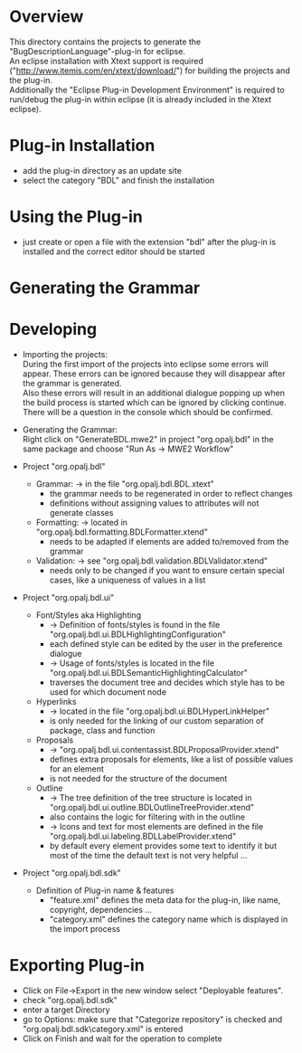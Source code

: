 # Overview
This directory contains the projects to generate the "BugDescriptionLanguage"-plug-in for eclipse.  
An eclipse installation with Xtext support is required ("http://www.itemis.com/en/xtext/download/") for building the projects and the plug-in.  
Additionally the "Eclipse Plug-in Development Environment" is required to run/debug the plug-in within eclipse (it is already included in the Xtext eclipse).  


# Plug-in Installation
- add the plug-in directory as an update site
- select the category "BDL" and finish the installation

# Using the Plug-in
- just create or open a file with the extension "bdl" after the plug-in is installed and the correct editor should be started

# Generating the Grammar


# Developing
- Importing the projects:  
	During the first import of the projects into eclipse some errors will appear. These errors can be ignored because they will disappear after the grammar is generated.  
	Also these errors will result in an additional dialogue popping up when the build process is started which can be ignored by clicking continue. There will be a question in the console which should be confirmed.  
- Generating the Grammar:  
	Right click on "GenerateBDL.mwe2" in project "org.opalj.bdl" in the same package and choose "Run As -> MWE2 Workflow"  
- Project "org.opalj.bdl"
	* Grammar: 
		-> in the file "org.opalj.bdl.BDL.xtext"
		- the grammar needs to be regenerated in order to reflect changes
		- definitions without assigning values to attributes will not generate classes
	* Formatting:
		-> located in "org.opalj.bdl.formatting.BDLFormatter.xtend"
		- needs to be adapted if elements are added to/removed from the grammar
	* Validation:
		-> see "org.opalj.bdl.validation.BDLValidator.xtend"
		- needs only to be changed if you want to ensure certain special cases, like a uniqueness of values in a list

- Project "org.opalj.bdl.ui"
	* Font/Styles aka Highlighting 
		- -> Definition of fonts/styles is found in the file "org.opalj.bdl.ui.BDLHighlightingConfiguration"
		- each defined style can be edited by the user in the preference dialogue
		- -> Usage of fonts/styles is located in the file "org.opalj.bdl.ui.BDLSemanticHighlightingCalculator"
		- traverses the document tree and decides which style has to be used for which document node
	* Hyperlinks
		- -> located in the file "org.opalj.bdl.ui.BDLHyperLinkHelper"
		- is only needed for the linking of our custom separation of package, class and function
	* Proposals
		- -> "org.opalj.bdl.ui.contentassist.BDLProposalProvider.xtend"
		- defines extra proposals for elements, like a list of possible values for an element
		- is not needed for the structure of the document
	* Outline
		- -> The tree definition of the tree structure is located in "org.opalj.bdl.ui.outline.BDLOutlineTreeProvider.xtend"
		- also contains the logic for filtering with in the outline
		- -> Icons and text for most elements are defined in the file "org.opalj.bdl.ui.labeling.BDLLabelProvider.xtend"
		- by default every element provides some text to identify it but most of the time the default text is not very helpful ...

- Project "org.opalj.bdl.sdk"
	* Definition of Plug-in name & features
		- "feature.xml" defines the meta data for the plug-in, like name, copyright, dependencies ...
		- "category.xml" defines the category name which is displayed in the import process
		
# Exporting Plug-in
- Click on File->Export in the new window select "Deployable features".
- check "org.opalj.bdl.sdk"
- enter a target Directory 
- go to Options: make sure that "Categorize repository" is checked and "org.opalj.bdl.sdk\category.xml" is entered
- Click on Finish and wait for the operation to complete